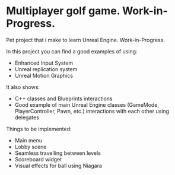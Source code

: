 # Multiplayer golf game. Work-in-Progress.

Pet project that i make to learn Unreal Engine. Work-in-Progress. 

In this project you can find a good examples of using:
- Enhanced Input System
- Unreal replication system
- Unreal Motion Graphics

It also shows:
- C++ classes and Blueprints interactions
- Good example of main Unreal Engine classes (GameMode, PlayerController, Pawn, etc.) interactions with each other using delegates

Things to be implemented:
- Main menu
- Lobby scene
- Seamless travelling between levels
- Scoreboard widget
- Visual effects for ball using Niagara

